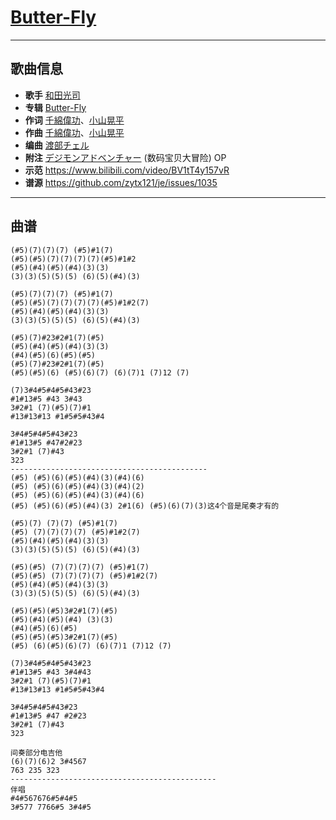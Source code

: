 # [Butter-Fly](https://bgm.tv/ep/17727)

---

## 歌曲信息

- **歌手** [和田光司](https://bgm.tv/person/6193)
- **专辑** [Butter-Fly](https://bgm.tv/subject/2748)
- **作词** [千綿偉功](https://bgm.tv/person/13707)、[小山晃平](https://bgm.tv/person/13708)
- **作曲** [千綿偉功](https://bgm.tv/person/13707)、[小山晃平](https://bgm.tv/person/13708)
- **编曲** [渡部チェル](https://bgm.tv/person/17705)
- **附注** [デジモンアドベンチャー](https://bgm.tv/subject/3128) (数码宝贝大冒险) OP
- **示范** https://www.bilibili.com/video/BV1tT4y157vR
- **谱源** https://github.com/zytx121/je/issues/1035

---

## 曲谱

```
(#5)(7)(7)(7) (#5)#1(7)
(#5)(#5)(7)(7)(7)(7)(#5)#1#2
(#5)(#4)(#5)(#4)(3)(3)
(3)(3)(5)(5)(5) (6)(5)(#4)(3)

(#5)(7)(7)(7) (#5)#1(7)
(#5)(#5)(7)(7)(7)(7)(#5)#1#2(7)
(#5)(#4)(#5)(#4)(3)(3)
(3)(3)(5)(5)(5) (6)(5)(#4)(3)

(#5)(7)#23#2#1(7)(#5)
(#5)(#4)(#5)(#4)(3)(3)
(#4)(#5)(6)(#5)(#5)
(#5)(7)#23#2#1(7)(#5)
(#5)(#5)(6) (#5)(6)(7) (6)(7)1 (7)12 (7)

(7)3#4#5#4#5#43#23
#1#13#5 #43 3#43
3#2#1 (7)(#5)(7)#1
#13#13#13 #1#5#5#43#4

3#4#5#4#5#43#23
#1#13#5 #47#2#23
3#2#1 (7)#43
323
--------------------------------------------
(#5) (#5)(6)(#5)(#4)(3)(#4)(6)
(#5) (#5)(6)(#5)(#4)(3)(#4)(2)
(#5) (#5)(6)(#5)(#4)(3)(#4)(6)
(#5) (#5)(6)(#5)(#4)(3) 2#1(6) (#5)(6)(7)(3)这4个音是尾奏才有的

(#5)(7) (7)(7) (#5)#1(7)
(#5) (7)(7)(7)(7) (#5)#1#2(7)
(#5)(#4)(#5)(#4)(3)(3)
(3)(3)(5)(5)(5) (6)(5)(#4)(3)

(#5)(#5) (7)(7)(7)(7) (#5)#1(7)
(#5)(#5) (7)(7)(7)(7) (#5)#1#2(7)
(#5)(#4)(#5)(#4)(3)(3)
(3)(3)(5)(5)(5) (6)(5)(#4)(3)

(#5)(#5)(#5)3#2#1(7)(#5)
(#5)(#4)(#5)(#4) (3)(3)
(#4)(#5)(6)(#5)
(#5)(#5)(#5)3#2#1(7)(#5)
(#5) (6)(#5)(6)(7) (6)(7)1 (7)12 (7)

(7)3#4#5#4#5#43#23
#1#13#5 #43 3#4#43
3#2#1 (7)(#5)(7)#1
#13#13#13 #1#5#5#43#4

3#4#5#4#5#43#23
#1#13#5 #47 #2#23
3#2#1 (7)#43
323

间奏部分电吉他
(6)(7)(6)2 3#4567
763 235 323
----------------------------------------------
伴唱
#4#567676#5#4#5
3#577 7766#5 3#4#5
```

